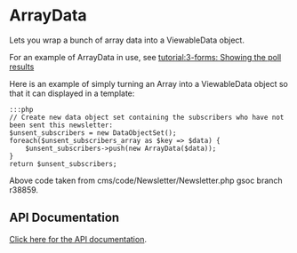 # ArrayData

Lets you wrap a bunch of array data into a ViewableData object.
 
For an example of ArrayData in use, see [tutorial:3-forms: Showing the poll
results](tutorial/3-forms#showing_the_poll_results)

Here is an example of simply turning an Array into a ViewableData object so that it can displayed in a template:

	:::php
	// Create new data object set containing the subscribers who have not been sent this newsletter:
	$unsent_subscribers = new DataObjectSet();
	foreach($unsent_subscribers_array as $key => $data) {
		$unsent_subscribers->push(new ArrayData($data));
	}
	return $unsent_subscribers;	

Above code taken from cms/code/Newsletter/Newsletter.php gsoc branch r38859.

## API Documentation

[Click here for the API documentation](http://api.silverstripe.org/trunk/sapphire/ArrayData.html).


